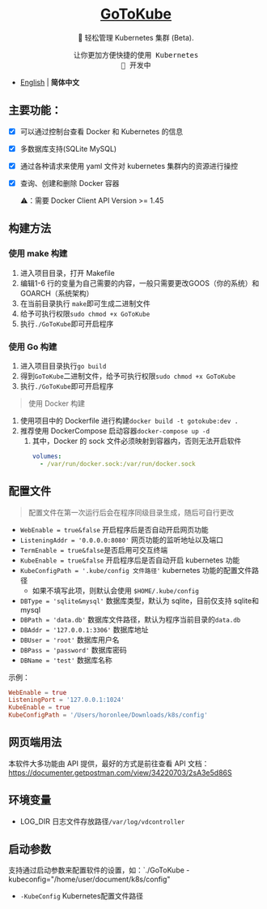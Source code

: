 <h1 align="center">
<a href="https://blog.horonlee.com">GoToKube</a>
</h1>

<p align="center">
🐳 轻松管理 Kubernetes 集群 (Beta).
</p>

<pre align="center">
让你更加方便快捷的使用 Kubernetes
🧪 开发中
</pre>

- [English](./README.en-US.md) | **简体中文**

## 主要功能：
- [x] 可以通过控制台查看 Docker 和 Kubernetes 的信息

- [x] 多数据库支持(SQLite MySQL)

- [x] 通过各种请求来使用 yaml 文件对 kubernetes 集群内的资源进行操控

- [x] 查询、创建和删除 Docker 容器

  ⚠️：需要 Docker Client API Version >= 1.45

## 构建方法

### 使用 make 构建

1. 进入项目目录，打开 Makefile
2. 编辑1-6 行的变量为自己需要的内容，一般只需要更改GOOS（你的系统）和GOARCH（系统架构）
3. 在当前目录执行 `make`即可生成二进制文件
4. 给予可执行权限`sudo chmod +x GoToKube`
5. 执行`./GoToKube`即可开启程序

### 使用 Go 构建

1. 进入项目目录执行`go build`
2. 得到`GoToKube`二进制文件，给予可执行权限`sudo chmod +x GoToKube`
3. 执行`./GoToKube`即可开启程序

> 使用 Docker 构建

1. 使用项目中的 Dockerfile 进行构建`docker build -t gotokube:dev .`
2. 推荐使用 DockerCompose 启动容器`docker-compose up -d`
   1. 其中，Docker 的 sock 文件必须映射到容器内，否则无法开启软件
      ```yml
      volumes:
        - /var/run/docker.sock:/var/run/docker.sock
      ```

## 配置文件

> 配置文件在第一次运行后会在程序同级目录生成，随后可自行更改

- `WebEnable = true&false` 开启程序后是否自动开启网页功能
- `ListeningAddr = '0.0.0.0:8080'` 网页功能的监听地址以及端口
- `TermEnable = true&false`是否启用可交互终端
- `KubeEnable = true&false` 开启程序后是否自动开启 kubernetes 功能
- `KubeConfigPath = '.kube/config 文件路径'` kubernetes 功能的配置文件路径
  - 如果不填写此项，则默认会使用 `$HOME/.kube/config`
- `DBType = 'sqlite&mysql'` 数据库类型，默认为 sqlite，目前仅支持 sqlite和mysql
- `DBPath = 'data.db'` 数据库文件路径，默认为程序当前目录的`data.db`
- `DBAddr = '127.0.0.1:3306'` 数据库地址
- `DBUser = 'root'` 数据库用户名
- `DBPass = 'password'` 数据库密码
- `DBName = 'test'` 数据库名称

示例：

```toml
WebEnable = true
ListeningPort = '127.0.0.1:1024'
KubeEnable = true
KubeConfigPath = '/Users/horonlee/Downloads/k8s/config'
```

## 网页端用法

本软件大多功能由 API 提供，最好的方式是前往查看 API 文档：https://documenter.getpostman.com/view/34220703/2sA3e5d86S

## 环境变量
- LOG_DIR 日志文件存放路径`/var/log/vdcontroller`

## 启动参数

支持通过启动参数来配置软件的设置，如：`./GoToKube -kubeconfig="/home/user/document/k8s/config"

- `-KubeConfig` Kubernetes配置文件路径